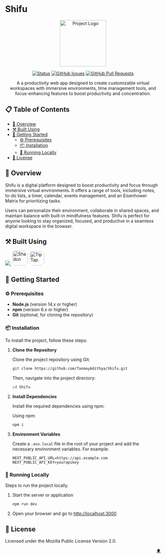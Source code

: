 # Shifu

<p align="center">
  <a href="https://github.com/TanmayAdithya/Shifu" target="_blank" rel="noopener noreferrer">
    <img width="150" src="https://i.postimg.cc/QtjgWk29/Shifu-Logo.png" alt="Project Logo">
  </a>
</p>

<div align="center">

[![Status](https://img.shields.io/badge/status-active-success.svg)]()
[![GitHub Issues](https://img.shields.io/github/issues/TanmayAdithya/Shifu.svg)](https://github.com/TanmayAdithya/Shifu/issues)
[![GitHub Pull Requests](https://img.shields.io/github/issues-pr/TanmayAdithya/Shifu)](https://github.com/TanmayAdithya/Shifu/pulls)

</div>

<p align="center">A a productivity web app designed to create customizable virtual workspaces with immersive environments, time management tools, and focus-enhancing features to boost productivity and concentration.</p>

## 📋 Table of Contents

- [🌟 Overview](#-overview)
- [⚒️ Built Using](#️-built-using)
- [🚀 Getting Started](#-getting-started)
  - [⚙️ Prerequisites](#️-prerequisites)
  - [📦 Installation](#-installation)
  - [🏃 Running Locally](#-running-locally)
- [📄 License](#-license)

## 🌟 Overview

Shifu is a digital platform designed to boost productivity and focus through immersive virtual environments. It offers a range of tools, including notes, to-do lists, a timer, calendar, events management, and an Eisenhower Matrix for prioritizing tasks.

Users can personalize their environment, collaborate in shared spaces, and maintain balance with built-in mindfulness features. Shifu is perfect for anyone looking to stay organized, focused, and productive in a seamless digital workspace in the browser.

## ⚒️ Built Using

<a href="https://skillicons.dev">
    <img src="https://skillicons.dev/icons?i=ts,next,tailwind,redux,mongo" />
</a>
    <img width="48" style="border: 0; border-radius: 8px; margin-left: 4px" src="https://avatars.githubusercontent.com/u/139895814?s=280&v=4" alt="Shadcn" />
    <img width="46" style="border: 0; border-radius: 8px; margin-left: 4px" src="https://avatars.githubusercontent.com/u/16939337?v=4" alt="TipTap" />

## 🚀 Getting Started

### ⚙️ Prerequisites

- **Node.js** (version 14.x or higher)
- **npm** (version 6.x or higher)
- **Git** (optional, for cloning the repository)

### 📦 Installation

To install the project, follow these steps:

1. **Clone the Repository**

   Clone the project repository using Git:

   ```bash
   git clone https://github.com/TanmayAdithya/Shifu.git
   ```

   Then, navigate into the project directory:

   ```bash
   cd Shifu
   ```

2. **Install Dependencies**

   Install the required dependencies using npm:

   Using npm:

   ```bash
   npm i
   ```

3. **Environment Variables**

   Create a `.env.local` file in the root of your project and add the necessary environment variables. For example:

   ```
   NEXT_PUBLIC_API_URL=https://api.example.com
   NEXT_PUBLIC_API_KEY=yourapikey
   ```

### 🏃 Running Locally

Steps to run the project locally.

1. Start the server or application

   ```bash
   npm run dev
   ```

2. Open your browser and go to [http://localhost:3000](http://localhost:3000)

## 📄 License

Licensed under the Mozilla Public License Version 2.0.

<p align="right"><a href="#top">⬆️</a></p>

